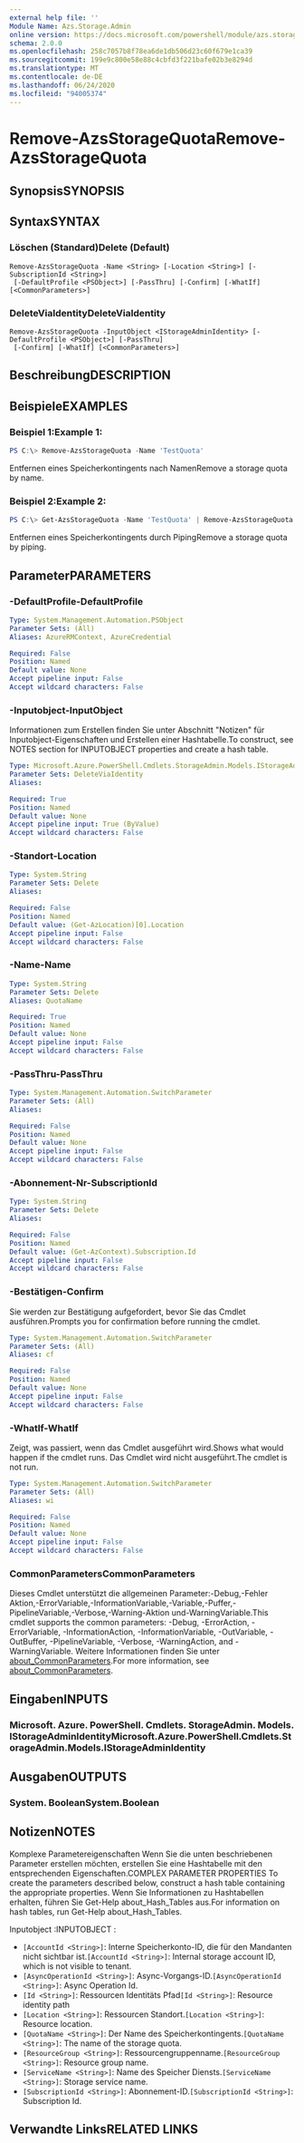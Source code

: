```yaml
---
external help file: ''
Module Name: Azs.Storage.Admin
online version: https://docs.microsoft.com/powershell/module/azs.storage.admin/remove-azsstoragequota
schema: 2.0.0
ms.openlocfilehash: 258c7057b8f78ea6de1db506d23c60f679e1ca39
ms.sourcegitcommit: 199e9c800e58e88c4cbfd3f221bafe02b3e8294d
ms.translationtype: MT
ms.contentlocale: de-DE
ms.lasthandoff: 06/24/2020
ms.locfileid: "94005374"
---
```

# <span data-ttu-id="b2827-101">Remove-AzsStorageQuota</span><span class="sxs-lookup"><span data-stu-id="b2827-101">Remove-AzsStorageQuota</span></span>

## <span data-ttu-id="b2827-102">Synopsis</span><span class="sxs-lookup"><span data-stu-id="b2827-102">SYNOPSIS</span></span>


## <span data-ttu-id="b2827-103">Syntax</span><span class="sxs-lookup"><span data-stu-id="b2827-103">SYNTAX</span></span>

### <span data-ttu-id="b2827-104">Löschen (Standard)</span><span class="sxs-lookup"><span data-stu-id="b2827-104">Delete (Default)</span></span>
```
Remove-AzsStorageQuota -Name <String> [-Location <String>] [-SubscriptionId <String>]
 [-DefaultProfile <PSObject>] [-PassThru] [-Confirm] [-WhatIf] [<CommonParameters>]
```

### <span data-ttu-id="b2827-105">DeleteViaIdentity</span><span class="sxs-lookup"><span data-stu-id="b2827-105">DeleteViaIdentity</span></span>
```
Remove-AzsStorageQuota -InputObject <IStorageAdminIdentity> [-DefaultProfile <PSObject>] [-PassThru]
 [-Confirm] [-WhatIf] [<CommonParameters>]
```

## <span data-ttu-id="b2827-106">Beschreibung</span><span class="sxs-lookup"><span data-stu-id="b2827-106">DESCRIPTION</span></span>


## <span data-ttu-id="b2827-107">Beispiele</span><span class="sxs-lookup"><span data-stu-id="b2827-107">EXAMPLES</span></span>

### <span data-ttu-id="b2827-108">Beispiel 1:</span><span class="sxs-lookup"><span data-stu-id="b2827-108">Example 1:</span></span>
```powershell
PS C:\> Remove-AzsStorageQuota -Name 'TestQuota'
```

<span data-ttu-id="b2827-109">Entfernen eines Speicherkontingents nach Namen</span><span class="sxs-lookup"><span data-stu-id="b2827-109">Remove a storage quota by name.</span></span>

### <span data-ttu-id="b2827-110">Beispiel 2:</span><span class="sxs-lookup"><span data-stu-id="b2827-110">Example 2:</span></span>
```powershell
PS C:\> Get-AzsStorageQuota -Name 'TestQuota' | Remove-AzsStorageQuota
```

<span data-ttu-id="b2827-111">Entfernen eines Speicherkontingents durch Piping</span><span class="sxs-lookup"><span data-stu-id="b2827-111">Remove a storage quota by piping.</span></span>

## <span data-ttu-id="b2827-112">Parameter</span><span class="sxs-lookup"><span data-stu-id="b2827-112">PARAMETERS</span></span>

### <span data-ttu-id="b2827-113">-DefaultProfile</span><span class="sxs-lookup"><span data-stu-id="b2827-113">-DefaultProfile</span></span>


```yaml
Type: System.Management.Automation.PSObject
Parameter Sets: (All)
Aliases: AzureRMContext, AzureCredential

Required: False
Position: Named
Default value: None
Accept pipeline input: False
Accept wildcard characters: False

```

### <span data-ttu-id="b2827-114">-Inputobject</span><span class="sxs-lookup"><span data-stu-id="b2827-114">-InputObject</span></span>
<span data-ttu-id="b2827-115">Informationen zum Erstellen finden Sie unter Abschnitt "Notizen" für Inputobject-Eigenschaften und Erstellen einer Hashtabelle.</span><span class="sxs-lookup"><span data-stu-id="b2827-115">To construct, see NOTES section for INPUTOBJECT properties and create a hash table.</span></span>

```yaml
Type: Microsoft.Azure.PowerShell.Cmdlets.StorageAdmin.Models.IStorageAdminIdentity
Parameter Sets: DeleteViaIdentity
Aliases:

Required: True
Position: Named
Default value: None
Accept pipeline input: True (ByValue)
Accept wildcard characters: False

```

### <span data-ttu-id="b2827-116">-Standort</span><span class="sxs-lookup"><span data-stu-id="b2827-116">-Location</span></span>


```yaml
Type: System.String
Parameter Sets: Delete
Aliases:

Required: False
Position: Named
Default value: (Get-AzLocation)[0].Location
Accept pipeline input: False
Accept wildcard characters: False

```

### <span data-ttu-id="b2827-117">-Name</span><span class="sxs-lookup"><span data-stu-id="b2827-117">-Name</span></span>


```yaml
Type: System.String
Parameter Sets: Delete
Aliases: QuotaName

Required: True
Position: Named
Default value: None
Accept pipeline input: False
Accept wildcard characters: False

```

### <span data-ttu-id="b2827-118">-PassThru</span><span class="sxs-lookup"><span data-stu-id="b2827-118">-PassThru</span></span>


```yaml
Type: System.Management.Automation.SwitchParameter
Parameter Sets: (All)
Aliases:

Required: False
Position: Named
Default value: None
Accept pipeline input: False
Accept wildcard characters: False

```

### <span data-ttu-id="b2827-119">-Abonnement-Nr</span><span class="sxs-lookup"><span data-stu-id="b2827-119">-SubscriptionId</span></span>


```yaml
Type: System.String
Parameter Sets: Delete
Aliases:

Required: False
Position: Named
Default value: (Get-AzContext).Subscription.Id
Accept pipeline input: False
Accept wildcard characters: False

```

### <span data-ttu-id="b2827-120">-Bestätigen</span><span class="sxs-lookup"><span data-stu-id="b2827-120">-Confirm</span></span>
<span data-ttu-id="b2827-121">Sie werden zur Bestätigung aufgefordert, bevor Sie das Cmdlet ausführen.</span><span class="sxs-lookup"><span data-stu-id="b2827-121">Prompts you for confirmation before running the cmdlet.</span></span>

```yaml
Type: System.Management.Automation.SwitchParameter
Parameter Sets: (All)
Aliases: cf

Required: False
Position: Named
Default value: None
Accept pipeline input: False
Accept wildcard characters: False

```

### <span data-ttu-id="b2827-122">-WhatIf</span><span class="sxs-lookup"><span data-stu-id="b2827-122">-WhatIf</span></span>
<span data-ttu-id="b2827-123">Zeigt, was passiert, wenn das Cmdlet ausgeführt wird.</span><span class="sxs-lookup"><span data-stu-id="b2827-123">Shows what would happen if the cmdlet runs.</span></span>
<span data-ttu-id="b2827-124">Das Cmdlet wird nicht ausgeführt.</span><span class="sxs-lookup"><span data-stu-id="b2827-124">The cmdlet is not run.</span></span>

```yaml
Type: System.Management.Automation.SwitchParameter
Parameter Sets: (All)
Aliases: wi

Required: False
Position: Named
Default value: None
Accept pipeline input: False
Accept wildcard characters: False

```

### <span data-ttu-id="b2827-125">CommonParameters</span><span class="sxs-lookup"><span data-stu-id="b2827-125">CommonParameters</span></span>
<span data-ttu-id="b2827-126">Dieses Cmdlet unterstützt die allgemeinen Parameter:-Debug,-Fehler Aktion,-ErrorVariable,-InformationVariable,-Variable,-Puffer,-PipelineVariable,-Verbose,-Warning-Aktion und-WarningVariable.</span><span class="sxs-lookup"><span data-stu-id="b2827-126">This cmdlet supports the common parameters: -Debug, -ErrorAction, -ErrorVariable, -InformationAction, -InformationVariable, -OutVariable, -OutBuffer, -PipelineVariable, -Verbose, -WarningAction, and -WarningVariable.</span></span> <span data-ttu-id="b2827-127">Weitere Informationen finden Sie unter [about_CommonParameters](http://go.microsoft.com/fwlink/?LinkID=113216).</span><span class="sxs-lookup"><span data-stu-id="b2827-127">For more information, see [about_CommonParameters](http://go.microsoft.com/fwlink/?LinkID=113216).</span></span>

## <span data-ttu-id="b2827-128">Eingaben</span><span class="sxs-lookup"><span data-stu-id="b2827-128">INPUTS</span></span>

### <span data-ttu-id="b2827-129">Microsoft. Azure. PowerShell. Cmdlets. StorageAdmin. Models. IStorageAdminIdentity</span><span class="sxs-lookup"><span data-stu-id="b2827-129">Microsoft.Azure.PowerShell.Cmdlets.StorageAdmin.Models.IStorageAdminIdentity</span></span>

## <span data-ttu-id="b2827-130">Ausgaben</span><span class="sxs-lookup"><span data-stu-id="b2827-130">OUTPUTS</span></span>

### <span data-ttu-id="b2827-131">System. Boolean</span><span class="sxs-lookup"><span data-stu-id="b2827-131">System.Boolean</span></span>



## <span data-ttu-id="b2827-132">Notizen</span><span class="sxs-lookup"><span data-stu-id="b2827-132">NOTES</span></span>

<span data-ttu-id="b2827-133">Komplexe Parametereigenschaften Wenn Sie die unten beschriebenen Parameter erstellen möchten, erstellen Sie eine Hashtabelle mit den entsprechenden Eigenschaften.</span><span class="sxs-lookup"><span data-stu-id="b2827-133">COMPLEX PARAMETER PROPERTIES To create the parameters described below, construct a hash table containing the appropriate properties.</span></span> <span data-ttu-id="b2827-134">Wenn Sie Informationen zu Hashtabellen erhalten, führen Sie Get-Help about_Hash_Tables aus.</span><span class="sxs-lookup"><span data-stu-id="b2827-134">For information on hash tables, run Get-Help about_Hash_Tables.</span></span>

<span data-ttu-id="b2827-135">Inputobject <IStorageAdminIdentity> :</span><span class="sxs-lookup"><span data-stu-id="b2827-135">INPUTOBJECT <IStorageAdminIdentity>:</span></span> 
  - <span data-ttu-id="b2827-136">`[AccountId <String>]`: Interne Speicherkonto-ID, die für den Mandanten nicht sichtbar ist.</span><span class="sxs-lookup"><span data-stu-id="b2827-136">`[AccountId <String>]`: Internal storage account ID, which is not visible to tenant.</span></span>
  - <span data-ttu-id="b2827-137">`[AsyncOperationId <String>]`: Async-Vorgangs-ID.</span><span class="sxs-lookup"><span data-stu-id="b2827-137">`[AsyncOperationId <String>]`: Async Operation Id.</span></span>
  - <span data-ttu-id="b2827-138">`[Id <String>]`: Ressourcen Identitäts Pfad</span><span class="sxs-lookup"><span data-stu-id="b2827-138">`[Id <String>]`: Resource identity path</span></span>
  - <span data-ttu-id="b2827-139">`[Location <String>]`: Ressourcen Standort.</span><span class="sxs-lookup"><span data-stu-id="b2827-139">`[Location <String>]`: Resource location.</span></span>
  - <span data-ttu-id="b2827-140">`[QuotaName <String>]`: Der Name des Speicherkontingents.</span><span class="sxs-lookup"><span data-stu-id="b2827-140">`[QuotaName <String>]`: The name of the storage quota.</span></span>
  - <span data-ttu-id="b2827-141">`[ResourceGroup <String>]`: Ressourcengruppenname.</span><span class="sxs-lookup"><span data-stu-id="b2827-141">`[ResourceGroup <String>]`: Resource group name.</span></span>
  - <span data-ttu-id="b2827-142">`[ServiceName <String>]`: Name des Speicher Diensts.</span><span class="sxs-lookup"><span data-stu-id="b2827-142">`[ServiceName <String>]`: Storage service name.</span></span>
  - <span data-ttu-id="b2827-143">`[SubscriptionId <String>]`: Abonnement-ID.</span><span class="sxs-lookup"><span data-stu-id="b2827-143">`[SubscriptionId <String>]`: Subscription Id.</span></span>

## <span data-ttu-id="b2827-144">Verwandte Links</span><span class="sxs-lookup"><span data-stu-id="b2827-144">RELATED LINKS</span></span>

